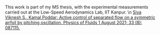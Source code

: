 This work is part of my MS thesis, with the experimental measurements carried out at the Low-Speed Aerodynamics Lab, IIT Kanpur. \n
[Siva Viknesh S., Kamal Poddar; Active control of separated flow on a symmetric airfoil by pitching oscillation. Physics of Fluids 1 August 2021; 33 (8): 087115.](https://doi.org/10.1063/5.0060782)
